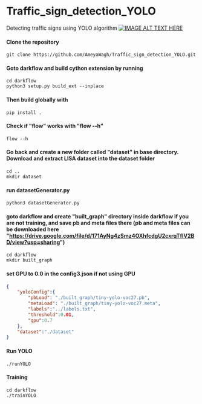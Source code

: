 # Traffic_sign_detection_YOLO
Detecting traffic signs using YOLO algorithm
[![IMAGE ALT TEXT HERE](resources/yolo.gif)]()


#### Clone the repository
```shell
git clone https://github.com/AmeyaWagh/Traffic_sign_detection_YOLO.git
```

#### Goto darkflow and build cython extension by running
```shell
cd darkflow
python3 setup.py build_ext --inplace
```

#### Then build globally with
```shell
pip install .
```

#### Check if "flow" works with "flow --h"
```shell
flow --h
```

#### Go back and create a new folder called "dataset" in base directory. Download and extract LISA dataset into the dataset folder
```shell
cd ..
mkdir dataset
```

#### run datasetGenerator.py
```shell
python3 datasetGenerator.py
```

#### goto darkflow and create "built_graph" directory inside darkflow if you are not training, and save pb and meta files there (pb and meta files can be downloaded here "https://drive.google.com/file/d/171AyNg4zSmz4OXhfcdgU2cxrqTfIV2BD/view?usp=sharing")
```shell
cd darkflow
mkdir built_graph
```

#### set GPU to 0.0 in the config3.json if not using GPU
```json
{
	"yoloConfig":{
		"pbLoad": "./built_graph/tiny-yolo-voc27.pb", 
		"metaLoad": "./built_graph/tiny-yolo-voc27.meta",
		"labels":"../labels.txt",
		"threshold":0.01, 
		"gpu":0.7
	},
	"dataset":"./dataset"	
}
```

#### Run YOLO
```shell
./runYOLO
``` 

#### Training
```shell
cd darkflow
./trainYOLO
```
